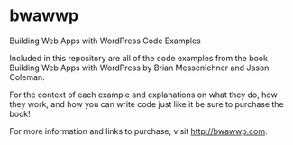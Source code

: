 bwawwp
======

Building Web Apps with WordPress Code Examples

Included in this repository are all of the code examples from the book Building Web Apps with WordPress by Brian Messenlehner and Jason Coleman.

For the context of each example and explanations on what they do, how they work, and how you can write code just like it be sure to purchase the book!

For more information and links to purchase, visit http://bwawwp.com.
